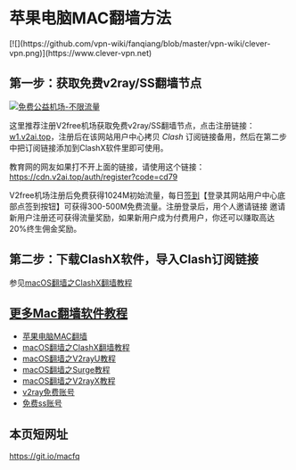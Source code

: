 <h1>苹果电脑MAC翻墙方法</h1>
[![](https://github.com/vpn-wiki/fanqiang/blob/master/vpn-wiki/clever-vpn.png)](https://www.clever-vpn.net)

## 第一步：获取免费v2ray/SS翻墙节点

[![免费公益机场-不限流量](https://v2free.org/images/fbyt2.jpg)](https://w1.v2ai.top/auth/register?code=cd79)

这里推荐注册V2free机场获取免费v2ray/SS翻墙节点，点击注册链接：<a href="https://w1.v2ai.top/auth/register?code=cd79" target="_blank">w1.v2ai.top</a>，注册后在该网站用户中心拷贝 *Clash* 订阅链接备用，然后在第二步中把订阅链接添加到ClashX软件里即可使用。

教育网的网友如果打不开上面的链接，请使用这个链接：
https://cdn.v2ai.top/auth/register?code=cd79

V2free机场注册后免费获得1024M初始流量，每日[签到](https://raw.githubusercontent.com/bannedbook/fanqiang/master/v2ss/images/checkin.jpg)【登录其网站用户中心底部点签到按钮】可获得300-500M免费流量。注册登录后，用个人邀请链接 邀请新用户注册还可获得流量奖励，如果新用户成为付费用户，你还可以赚取高达20%终生佣金奖励。

## 第二步：下载ClashX软件，导入Clash订阅链接

参见[macOS翻墙之ClashX翻墙教程](https://github.com/vpn-wiki/fanqiang/tree/master/macos/ClashX.md)

## [更多Mac翻墙软件教程](https://github.com/vpn-wiki/fanqiang/tree/master/macos)

  * [苹果电脑MAC翻墙](https://github.com/vpn-wiki/fanqiang/wiki/%E8%8B%B9%E6%9E%9C%E7%94%B5%E8%84%91MAC%E7%BF%BB%E5%A2%99)
  * [macOS翻墙之ClashX翻墙教程](https://github.com/vpn-wiki/fanqiang/tree/master/macos/ClashX.md)
  * [macOS翻墙之V2rayU教程](https://github.com/vpn-wiki/fanqiang/tree/master/macos/V2RayU.md)
  * [macOS翻墙之Surge教程](https://github.com/vpn-wiki/fanqiang/tree/master/macos/Surge.md)
  * [macOS翻墙之V2rayX教程](https://github.com/vpn-wiki/fanqiang/tree/master/macos/V2rayX.md)
  * [v2ray免费账号](https://github.com/vpn-wiki/fanqiang/wiki/v2ray%E5%85%8D%E8%B4%B9%E8%B4%A6%E5%8F%B7)
  * [免费ss账号](https://github.com/vpn-wiki/fanqiang/wiki/%E5%85%8D%E8%B4%B9ss%E8%B4%A6%E5%8F%B7)

## 本页短网址

https://git.io/macfq